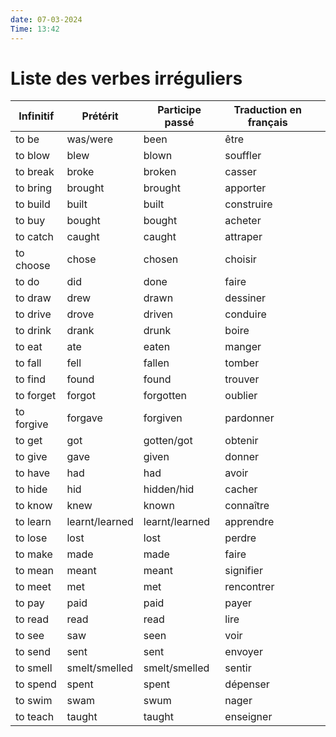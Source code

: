 ```yaml
---
date: 07-03-2024
Time: 13:42
---
```

# Liste des verbes irréguliers

| Infinitif  | Prétérit       | Participe passé | Traduction en français |     |
| ---------- | -------------- | --------------- | ---------------------- | --- |
| to be      | was/were       | been            | être                   |     |
| to blow    | blew           | blown           | souffler               |     |
| to break   | broke          | broken          | casser                 |     |
| to bring   | brought        | brought         | apporter               |     |
| to build   | built          | built           | construire             |     |
| to buy     | bought         | bought          | acheter                |     |
| to catch   | caught         | caught          | attraper               |     |
| to choose  | chose          | chosen          | choisir                |     |
| to do      | did            | done            | faire                  |     |
| to draw    | drew           | drawn           | dessiner               |     |
| to drive   | drove          | driven          | conduire               |     |
| to drink   | drank          | drunk           | boire                  |     |
| to eat     | ate            | eaten           | manger                 |     |
| to fall    | fell           | fallen          | tomber                 |     |
| to find    | found          | found           | trouver                |     |
| to forget  | forgot         | forgotten       | oublier                |     |
| to forgive | forgave        | forgiven        | pardonner              |     |
| to get     | got            | gotten/got      | obtenir                |     |
| to give    | gave           | given           | donner                 |     |
| to have    | had            | had             | avoir                  |     |
| to hide    | hid            | hidden/hid      | cacher                 |     |
| to know    | knew           | known           | connaître              |     |
| to learn   | learnt/learned | learnt/learned  | apprendre              |     |
| to lose    | lost           | lost            | perdre                 |     |
| to make    | made           | made            | faire                  |     |
| to mean    | meant          | meant           | signifier              |     |
| to meet    | met            | met             | rencontrer             |     |
| to pay     | paid           | paid            | payer                  |     |
| to read    | read           | read            | lire                   |     |
| to see     | saw            | seen            | voir                   |     |
| to send    | sent           | sent            | envoyer                |     |
| to smell   | smelt/smelled  | smelt/smelled   | sentir                 |     |
| to spend   | spent          | spent           | dépenser               |     |
| to swim    | swam           | swum            | nager                  |     |
| to teach   | taught         | taught          | enseigner              |     |

